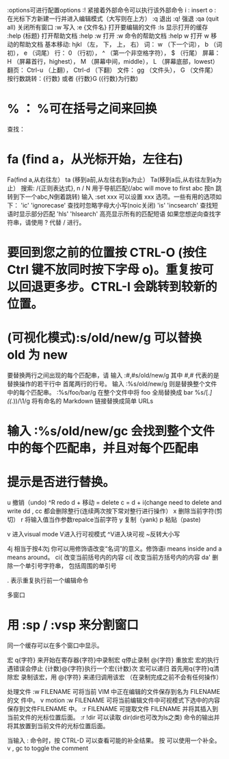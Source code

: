 :options可进行配置options
:! 紧接着外部命令可以执行该外部命令
i : insert
o : 在光标下方新建一行并进入编辑模式（大写则在上方）
:q 退出
:q! 强退
:qa (quit all) 关闭所有窗口
:w 写入
:e {文件名} 打开要编辑的文件
:ls 显示打开的缓存
:help {标题} 打开帮助文档
:help :w 打开 :w 命令的帮助文档
:help w 打开 w 移动的帮助文档
基本移动: hjkl （左， 下， 上， 右）
词： w （下一个词）， b （词初）， e （词尾）
行： 0 （行初）， ^ （第一个非空格字符）， $ （行尾）
屏幕： H （屏幕首行，highest）， M （屏幕中间，middle）， L （屏幕底部，lowest）
翻页： Ctrl-u （上翻）， Ctrl-d （下翻）
文件： gg （文件头）， G （文件尾）
按行数跳转：{行数}<CR> 或者 {行数}G ({行数}为行数)
# % ： %可在括号之间来回换
查找：
# fa (find a，从光标开始，左往右)
Fa(find a,从右往左）
ta (移到a前,从左往右到a为止）
Ta(移到a后,从右往左到a为止）
搜索: /{正则表达式}, n / N 用于导航匹配(/abc will move to first abc 按n 跳转到下一个abc,N倒着跳转)
输入 :set xxx 可以设置 xxx 选项。一些有用的选项如下：
  	'ic' 'ignorecase'	查找时忽略字母大小写(noic关闭)
	'is' 'incsearch'	查找短语时显示部分匹配
	'hls' 'hlsearch'	高亮显示所有的匹配短语
如果您想逆向查找字符串，请使用 ? 代替 / 进行。
# 要回到您之前的位置按 CTRL-O (按住 Ctrl 键不放同时按下字母 o)。重复按可以回退更多步。CTRL-I 会跳转到较新的位置。

# (可视化模式):s/old/new/g 可以替换 old 为 new
要替换两行之间出现的每个匹配串，请
     输入   :#,#s/old/new/g   其中 #,# 代表的是替换操作的若干行中
                              首尾两行的行号。
     输入   :%s/old/new/g     则是替换整个文件中的每个匹配串。
    :%s/foo/bar/g
    在整个文件中将 foo 全局替换成 bar
    %s/\[.*\](\(.*\))/\1/g
    将有命名的 Markdown 链接替换成简单 URLs
#     输入   :%s/old/new/gc    会找到整个文件中的每个匹配串，并且对每个匹配串
#                              提示是否进行替换。

u 撤销（undo)
^R redo
d + 移动 = delete
c = d + i(change need to delete and write
dd , cc 都会删除整行(连续两次按下常对整行进行操作）
x 删除当前字符(剪切）
r 将输入值当作参数repalce当前字符
y 复制（yank)
p 粘贴（paste)

v 进入visual mode
V进入行可视模式
^V进入块可视
~反转大小写

4j 相当于按4次j
你可以用修饰语改变“名词”的意义。修饰语i means inside and a means around。
ci( 改变当前括号内的内容
ci[ 改变当前方括号内的内容
da' 删除一个单引号字符串， 包括周围的单引号

. 表示重复执行前一个编辑命令

多窗口
# 用 :sp / :vsp 来分割窗口
同一个缓存可以在多个窗口中显示。

宏
q{字符} 来开始在寄存器{字符}中录制宏
q停止录制
@{字符} 重放宏
宏的执行遇错误会停止
{计数}@{字符}执行一个宏{计数}次
宏可以递归
首先用q{字符}q清除宏
录制该宏，用 @{字符} 来递归调用该宏 （在录制完成之前不会有任何操作）

处理文件
:w FILENAME  可将当前 VIM 中正在编辑的文件保存到名为 FILENAME 的文 件中。
v motion :w FILENAME 可将当前编辑文件中可视模式下选中的内容保存到文件FILENAME 中。
:r FILENAME 可提取文件 FILENAME 并将其插入到当前文件的光标位置后面。
:r !dir 可以读取 dir(dir也可改为ls之类) 命令的输出并将其放置到当前文件的光标位置后面。

当输入 : 命令时，按 CTRL-D 可以查看可能的补全结果。
按 <TAB> 可以使用一个补全。
v , gc to toggle the comment
